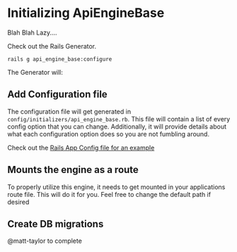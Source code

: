 # Initializing ApiEngineBase

Blah Blah Lazy....

Check out the Rails Generator.
```
rails g api_engine_base:configure
```

The Generator will:

## Add Configuration file
The configuration file will get generated in `config/initializers/api_engine_base.rb`. This file will contain a list of every config option that you can change. Additionally, it will provide details about what each configuration option does so you are not fumbling around.

Check out the [Rails App Config file for an example](/rails_app/config/initializers/api_engine_base.rb)

## Mounts the engine as a route

To properly utilize this engine, it needs to get mounted in your applications route file. This will do it for you. Feel free to change the default path if desired


## Create DB migrations
@matt-taylor to complete

